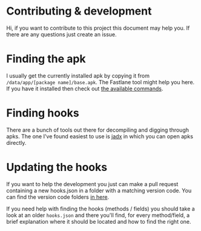 # Contributing & development
Hi, if you want to contribute to this project this document may help you. If there are any questions just create an issue.

# Finding the apk
I usually get the currently installed apk by copying it from `/data/app/[package name]/base.apk`.
The Fastlane tool might help you here. If you have it installed then check out [the available commands](fastlane/README.md).

# Finding hooks
There are a bunch of tools out there for decompiling and digging through apks.
The one I've found easiest to use is [jadx](https://github.com/skylot/jadx) in which you can open apks directly.

# Updating the hooks
If you want to help the development you just can make a pull request containing a new hooks.json in a folder with a matching version code. You can find the version code folders [in here](https://github.com/krokofant/JodelXposed/tree/master/hooks).

If you need help with finding the hooks (methods / fields) you should take a look at an older `hooks.json` and there you'll find, for every method/field, a brief explanation where it should be located and how to find the right one.
